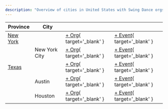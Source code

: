 ```yaml
---
description: "Overview of cities in United States with Swing Dance orgs."
---
```


| Province | City | | |
| --- | --- | --- | --- |
| [New York](index.md#new-york) | | [+ Org](https://github.com/swingdance/orgs/issues/new?assignees=&labels=add+org&projects=&template=02-add_entity.yml&title=%5Bus%5D%20%3CName%3E&region=us&province=New%20York&city=){ target='_blank' } | [+ Event](https://github.com/swingdance/events/issues/new?assignees=&labels=add+event&projects=&template=02-add_entity.yml&title=%5B2024%2Fus%5D%20%3CName%3E&region=us&province=New%20York&city=&org_id=&date_starts=2024-&date_ends=2024-){ target='_blank' } |
| | New York City | [+ Org](https://github.com/swingdance/orgs/issues/new?assignees=&labels=add+org&projects=&template=02-add_entity.yml&title=%5Bus%5D%20%3CName%3E&region=us&province=New%20York&city=New%20York%20City){ target='_blank' } | [+ Event](https://github.com/swingdance/events/issues/new?assignees=&labels=add+event&projects=&template=02-add_entity.yml&title=%5B2024%2Fus%5D%20%3CName%3E&region=us&province=New%20York&city=New%20York%20City&org_id=&date_starts=2024-&date_ends=2024-){ target='_blank' } |
| [Texas](index.md#texas) | | [+ Org](https://github.com/swingdance/orgs/issues/new?assignees=&labels=add+org&projects=&template=02-add_entity.yml&title=%5Bus%5D%20%3CName%3E&region=us&province=Texas&city=){ target='_blank' } | [+ Event](https://github.com/swingdance/events/issues/new?assignees=&labels=add+event&projects=&template=02-add_entity.yml&title=%5B2024%2Fus%5D%20%3CName%3E&region=us&province=Texas&city=&org_id=&date_starts=2024-&date_ends=2024-){ target='_blank' } |
| | Austin | [+ Org](https://github.com/swingdance/orgs/issues/new?assignees=&labels=add+org&projects=&template=02-add_entity.yml&title=%5Bus%5D%20%3CName%3E&region=us&province=Texas&city=Austin){ target='_blank' } | [+ Event](https://github.com/swingdance/events/issues/new?assignees=&labels=add+event&projects=&template=02-add_entity.yml&title=%5B2024%2Fus%5D%20%3CName%3E&region=us&province=Texas&city=Austin&org_id=&date_starts=2024-&date_ends=2024-){ target='_blank' } |
| | Houston | [+ Org](https://github.com/swingdance/orgs/issues/new?assignees=&labels=add+org&projects=&template=02-add_entity.yml&title=%5Bus%5D%20%3CName%3E&region=us&province=Texas&city=Houston){ target='_blank' } | [+ Event](https://github.com/swingdance/events/issues/new?assignees=&labels=add+event&projects=&template=02-add_entity.yml&title=%5B2024%2Fus%5D%20%3CName%3E&region=us&province=Texas&city=Houston&org_id=&date_starts=2024-&date_ends=2024-){ target='_blank' } |
